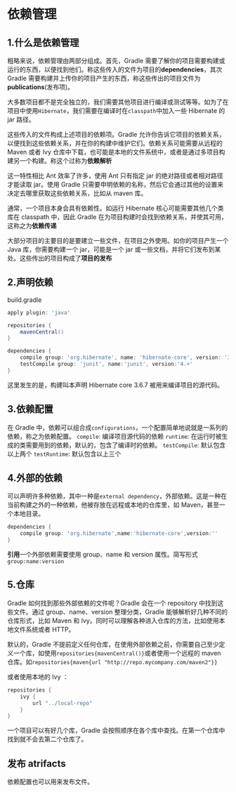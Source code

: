 # 依赖管理

## 1.什么是依赖管理

粗略来说，依赖管理由两部分组成。首先，Gradle 需要了解你的项目需要构建或运行的东西，以便找到他们。称这些传入的文件为项目的**dependencies**，其次 Gradle 需要构建并上传你的项目产生的东西，称这些传出的项目文件为**publications**(发布项)。

大多数项目都不是完全独立的，我们需要其他项目进行编译或测试等等。如为了在项目中使用`Hibernate`，我们需要在编译时在`classpath`中加入一些 Hibernate 的 jar 路径。

这些传入的文件构成上述项目的依赖项。Gradle 允许你告诉它项目的依赖关系，以便找到这些依赖关系，并在你的构建中维护它们。依赖关系可能需要从远程的 Maven 或者 Ivy 仓库中下载，也可能是本地的文件系统中，或者是通过多项目构建另一个构建。称这个过称为**依赖解析**

这一特性相比 Ant 效率了许多，使用 Ant 只有指定 jar 的绝对路径或者相对路径才能读取 jar。使用 Gradle 只需要申明依赖的名称，然后它会通过其他的设置来决定去哪里获取这些依赖关系，比如从 maven 库。

通常，一个项目本身会具有依赖性。如运行 Hibernate 核心可能需要其他几个类库在 classpath 中，因此 Gradle 在为项目构建时会找到依赖关系，并使其可用，这称之为**依赖传递**

大部分项目的主要目的是要建立一些文件，在项目之外使用。如你的项目产生一个 Java 库，你需要构建一个 jar，可能是一个 jar 或一些文档，并将它们发布到某处。这些传出的项目构成了**项目的发布**

## 2.声明依赖

build.gradle
```groovy
apply plugin: 'java'

repositories {
    mavenCentral()
}

dependencies {
    compile group: 'org.hibernate', name: 'hibernate-core', version: '3.6.7.Final'
    testCompile group: 'junit', name:'junit', version:'4.+'
}
```
这里发生的是，构建叫本声明 Hibernate core 3.6.7 被用来编译项目的源代码。

## 3.依赖配置

在 Gradle 中，依赖可以组合成`configurations`，一个配置简单地说就是一系列的依赖，称之为依赖配置。
`compile`: 编译项目源代码的依赖
`runtime`: 在运行时被生成的类需要用到的依赖，默认的，包含了编译时的依赖。
`testCompile`: 默认包含以上两个
`testRuntime`: 默认包含以上三个

## 4.外部的依赖

可以声明许多种依赖，其中一种是`external dependency`，外部依赖。这是一种在当前构建之外的一种依赖，他被存放在远程或本地的仓库里，如 Maven，甚至一个本地目录。

```groovy
dependencies {
    compile group: 'org.hibernate',name:'hibernate-core',version:''
}
```
**引用**一个外部依赖需要使用 group、name 和 version 属性。简写形式`group:name:version`

## 5.仓库

Gradle 如何找到那些外部依赖的文件呢？Gradle 会在一个 repository 中找到这些文件。通过 group、name、version 整理分类，Gradle 能够解析好几种不同的仓库形式，比如 Maven 和 Ivy。同时可以理解各种进入仓库的方法，比如使用本地文件系统或者 HTTP。

默认的，Gradle 不提前定义任何仓库，在使用外部依赖之前，你需要自己至少定义一个库，如使用`repositories{mavenCentral()}`或者使用一个远程的 maven 仓库。如`repositories{maven{url "http://repo.mycompany.com/maven2"}}`

或者使用本地的 Ivy ：
```groovy
repositories {
    ivy {
        url "../local-repo"
    }
}
```

一个项目可以有好几个库，Gradle 会按照顺序在各个库中查找。在第一个仓库中找到就不会去第二个仓库了。

## 发布 atrifacts

依赖配置也可以用来发布文件。
